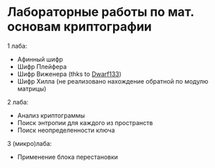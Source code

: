 # Лабораторные работы по мат. основам криптографии

1 лаба:
* Афинный шифр
* Шифр Плейфера
* Шифр Виженера (thks to [Dwarf133](https://github.com/dwarf133))
* Шифр Хилла (не реализовано нахождение обратной по модулю матрицы)

2 лаба:
* Анализ криптограммы
* Поиск энтропии для каждого из пространств
* Поиск неопределенности ключа

3 (микро)лаба:
* Применение блока перестановки
